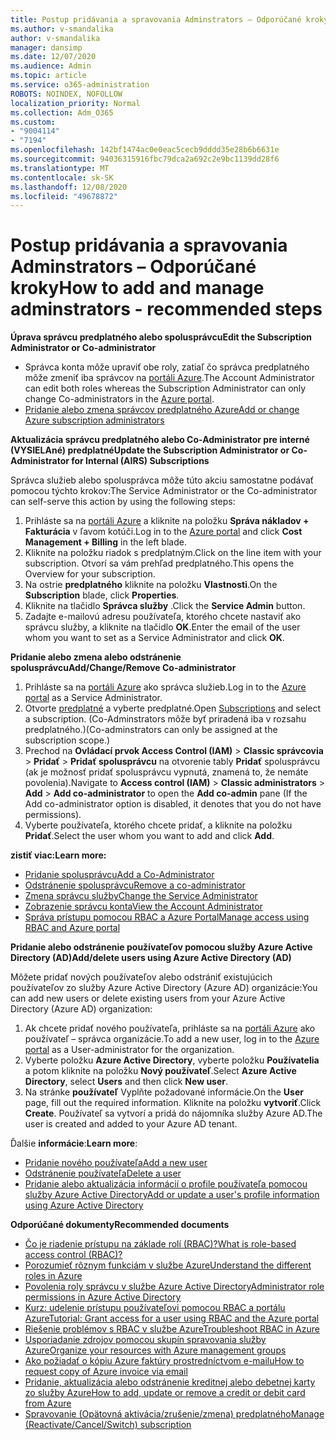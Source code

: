 ```yaml
---
title: Postup pridávania a spravovania Adminstrators – Odporúčané kroky
ms.author: v-smandalika
author: v-smandalika
manager: dansimp
ms.date: 12/07/2020
ms.audience: Admin
ms.topic: article
ms.service: o365-administration
ROBOTS: NOINDEX, NOFOLLOW
localization_priority: Normal
ms.collection: Adm_O365
ms.custom:
- "9004114"
- "7194"
ms.openlocfilehash: 142bf1474ac0e0eac5cecb9dddd35e28b6b6631e
ms.sourcegitcommit: 94036315916fbc79dca2a692c2e9bc1139dd28f6
ms.translationtype: MT
ms.contentlocale: sk-SK
ms.lasthandoff: 12/08/2020
ms.locfileid: "49678872"
---
```

# <a name="how-to-add-and-manage-adminstrators---recommended-steps"></a><span data-ttu-id="9bd02-102">Postup pridávania a spravovania Adminstrators – Odporúčané kroky</span><span class="sxs-lookup"><span data-stu-id="9bd02-102">How to add and manage adminstrators - recommended steps</span></span>

<span data-ttu-id="9bd02-103">**Úprava správcu predplatného alebo spolusprávcu**</span><span class="sxs-lookup"><span data-stu-id="9bd02-103">**Edit the Subscription Administrator or Co-administrator**</span></span>

- <span data-ttu-id="9bd02-104">Správca konta môže upraviť obe roly, zatiaľ čo správca predplatného môže zmeniť iba správcov na [portáli Azure](https://ms.portal.azure.com/#home).</span><span class="sxs-lookup"><span data-stu-id="9bd02-104">The Account Administrator can edit both roles whereas the Subscription Administrator can only change Co-administrators in the [Azure portal](https://ms.portal.azure.com/#home).</span></span>
- [<span data-ttu-id="9bd02-105">Pridanie alebo zmena správcov predplatného Azure</span><span class="sxs-lookup"><span data-stu-id="9bd02-105">Add or change Azure subscription administrators</span></span>](https://docs.microsoft.com/azure/cost-management-billing/manage/add-change-subscription-administrator)

<span data-ttu-id="9bd02-106">**Aktualizácia správcu predplatného alebo Co-Administrator pre interné (VYSIELAné) predplatné**</span><span class="sxs-lookup"><span data-stu-id="9bd02-106">**Update the Subscription Administrator or Co-Administrator for Internal (AIRS) Subscriptions**</span></span>

<span data-ttu-id="9bd02-107">Správca služieb alebo spolusprávca môže túto akciu samostatne podávať pomocou týchto krokov:</span><span class="sxs-lookup"><span data-stu-id="9bd02-107">The Service Administrator or the Co-administrator can self-serve this action by using the following steps:</span></span>

1. <span data-ttu-id="9bd02-108">Prihláste sa na [portáli Azure](https://ms.portal.azure.com/#home) a kliknite na položku **Správa nákladov + Fakturácia** v ľavom kotúči.</span><span class="sxs-lookup"><span data-stu-id="9bd02-108">Log in to the [Azure portal](https://ms.portal.azure.com/#home) and click **Cost Management + Billing** in the left blade.</span></span>
2. <span data-ttu-id="9bd02-109">Kliknite na položku riadok s predplatným.</span><span class="sxs-lookup"><span data-stu-id="9bd02-109">Click on the line item with your subscription.</span></span> <span data-ttu-id="9bd02-110">Otvorí sa vám prehľad predplatného.</span><span class="sxs-lookup"><span data-stu-id="9bd02-110">This opens the Overview for your subscription.</span></span>
3. <span data-ttu-id="9bd02-111">Na ostrie **predplatného** kliknite na položku **Vlastnosti**.</span><span class="sxs-lookup"><span data-stu-id="9bd02-111">On the **Subscription** blade, click **Properties**.</span></span> 
4. <span data-ttu-id="9bd02-112">Kliknite na tlačidlo **Správca služby** .</span><span class="sxs-lookup"><span data-stu-id="9bd02-112">Click the **Service Admin** button.</span></span>
5. <span data-ttu-id="9bd02-113">Zadajte e-mailovú adresu používateľa, ktorého chcete nastaviť ako správcu služby, a kliknite na tlačidlo **OK**.</span><span class="sxs-lookup"><span data-stu-id="9bd02-113">Enter the email of the user whom you want to set as a Service Administrator and click **OK**.</span></span>

<span data-ttu-id="9bd02-114">**Pridanie alebo zmena alebo odstránenie spolusprávcu**</span><span class="sxs-lookup"><span data-stu-id="9bd02-114">**Add/Change/Remove Co-administrator**</span></span>

1. <span data-ttu-id="9bd02-115">Prihláste sa na [portáli Azure](https://ms.portal.azure.com/#home) ako správca služieb.</span><span class="sxs-lookup"><span data-stu-id="9bd02-115">Log in to the [Azure portal](https://ms.portal.azure.com/#home) as a Service Administrator.</span></span>
2. <span data-ttu-id="9bd02-116">Otvorte [predplatné](https://ms.portal.azure.com/#blade/Microsoft_Azure_Billing/SubscriptionsBlade) a vyberte predplatné.</span><span class="sxs-lookup"><span data-stu-id="9bd02-116">Open [Subscriptions](https://ms.portal.azure.com/#blade/Microsoft_Azure_Billing/SubscriptionsBlade) and select a subscription.</span></span> <span data-ttu-id="9bd02-117">(Co-Adminstrators môže byť priradená iba v rozsahu predplatného.)</span><span class="sxs-lookup"><span data-stu-id="9bd02-117">(Co-adminstrators can only be assigned at the subscription scope.)</span></span>
3. <span data-ttu-id="9bd02-118">Prechod na **Ovládací prvok Access Control (IAM)**  >  **Classic správcovia**  >  **Pridať**  >  **Pridať spolusprávcu** na otvorenie tably **Pridať** spolusprávcu (ak je možnosť pridať spolusprávcu vypnutá, znamená to, že nemáte povolenia).</span><span class="sxs-lookup"><span data-stu-id="9bd02-118">Navigate to **Access control (IAM)** > **Classic administrators** > **Add** > **Add co-administrator** to open the **Add co-admin** pane (If the Add co-administrator option is disabled, it denotes that you do not have permissions).</span></span>
4. <span data-ttu-id="9bd02-119">Vyberte používateľa, ktorého chcete pridať, a kliknite na položku **Pridať**.</span><span class="sxs-lookup"><span data-stu-id="9bd02-119">Select the user whom you want to add and click **Add**.</span></span>

<span data-ttu-id="9bd02-120">**zistiť viac:**</span><span class="sxs-lookup"><span data-stu-id="9bd02-120">**Learn more:**</span></span>
- [<span data-ttu-id="9bd02-121">Pridanie spolusprávcu</span><span class="sxs-lookup"><span data-stu-id="9bd02-121">Add a Co-Administrator</span></span>](https://docs.microsoft.com/azure/role-based-access-control/classic-administrators)
- [<span data-ttu-id="9bd02-122">Odstránenie spolusprávcu</span><span class="sxs-lookup"><span data-stu-id="9bd02-122">Remove a co-administrator</span></span>](https://docs.microsoft.com/azure/role-based-access-control/classic-administrators)
- [<span data-ttu-id="9bd02-123">Zmena správcu služby</span><span class="sxs-lookup"><span data-stu-id="9bd02-123">Change the Service Administrator</span></span>](https://docs.microsoft.com/azure/role-based-access-control/classic-administrators)
- [<span data-ttu-id="9bd02-124">Zobrazenie správcu konta</span><span class="sxs-lookup"><span data-stu-id="9bd02-124">View the Account Administrator</span></span>](https://docs.microsoft.com/azure/role-based-access-control/classic-administrators)
- [<span data-ttu-id="9bd02-125">Správa prístupu pomocou RBAC a Azure Portal</span><span class="sxs-lookup"><span data-stu-id="9bd02-125">Manage access using RBAC and Azure portal</span></span>](https://docs.microsoft.com/azure/role-based-access-control/role-assignments-portal)

<span data-ttu-id="9bd02-126">**Pridanie alebo odstránenie používateľov pomocou služby Azure Active Directory (AD)**</span><span class="sxs-lookup"><span data-stu-id="9bd02-126">**Add/delete users using Azure Active Directory (AD)**</span></span>

<span data-ttu-id="9bd02-127">Môžete pridať nových používateľov alebo odstrániť existujúcich používateľov zo služby Azure Active Directory (Azure AD) organizácie:</span><span class="sxs-lookup"><span data-stu-id="9bd02-127">You can add new users or delete existing users from your Azure Active Directory (Azure AD) organization:</span></span>

1. <span data-ttu-id="9bd02-128">Ak chcete pridať nového používateľa, prihláste sa na [portáli Azure](https://ms.portal.azure.com/#home) ako používateľ – správca organizácie.</span><span class="sxs-lookup"><span data-stu-id="9bd02-128">To add a new user, log in to the [Azure portal](https://ms.portal.azure.com/#home) as a User-administrator for the organization.</span></span>
2. <span data-ttu-id="9bd02-129">Vyberte položku **Azure Active Directory**, vyberte položku **Používatelia** a potom kliknite na položku **Nový používateľ**.</span><span class="sxs-lookup"><span data-stu-id="9bd02-129">Select **Azure Active Directory**, select **Users** and then click **New user**.</span></span>
3. <span data-ttu-id="9bd02-130">Na stránke **používateľ** Vyplňte požadované informácie.</span><span class="sxs-lookup"><span data-stu-id="9bd02-130">On the **User** page, fill out the required information.</span></span> <span data-ttu-id="9bd02-131">Kliknite na položku **vytvoriť**.</span><span class="sxs-lookup"><span data-stu-id="9bd02-131">Click **Create**.</span></span> <span data-ttu-id="9bd02-132">Používateľ sa vytvorí a pridá do nájomníka služby Azure AD.</span><span class="sxs-lookup"><span data-stu-id="9bd02-132">The user is created and added to your Azure AD tenant.</span></span>

<span data-ttu-id="9bd02-133">Ďalšie **informácie**:</span><span class="sxs-lookup"><span data-stu-id="9bd02-133">**Learn more**:</span></span>

- [<span data-ttu-id="9bd02-134">Pridanie nového používateľa</span><span class="sxs-lookup"><span data-stu-id="9bd02-134">Add a new user</span></span>](https://docs.microsoft.com/azure/active-directory/fundamentals/add-users-azure-active-directory)
- [<span data-ttu-id="9bd02-135">Odstránenie používateľa</span><span class="sxs-lookup"><span data-stu-id="9bd02-135">Delete a user</span></span>](https://docs.microsoft.com/azure/active-directory/fundamentals/add-users-azure-active-directory)
- [<span data-ttu-id="9bd02-136">Pridanie alebo aktualizácia informácií o profile používateľa pomocou služby Azure Active Directory</span><span class="sxs-lookup"><span data-stu-id="9bd02-136">Add or update a user's profile information using Azure Active Directory</span></span>](https://docs.microsoft.com/azure/active-directory/fundamentals/active-directory-users-profile-azure-portal)

<span data-ttu-id="9bd02-137">**Odporúčané dokumenty**</span><span class="sxs-lookup"><span data-stu-id="9bd02-137">**Recommended documents**</span></span>

- [<span data-ttu-id="9bd02-138">Čo je riadenie prístupu na základe rolí (RBAC)?</span><span class="sxs-lookup"><span data-stu-id="9bd02-138">What is role-based access control (RBAC)?</span></span>](https://docs.microsoft.com/azure/role-based-access-control/overview)
- [<span data-ttu-id="9bd02-139">Porozumieť rôznym funkciám v službe Azure</span><span class="sxs-lookup"><span data-stu-id="9bd02-139">Understand the different roles in Azure</span></span>](https://docs.microsoft.com/azure/role-based-access-control/rbac-and-directory-admin-roles)
- [<span data-ttu-id="9bd02-140">Povolenia roly správcu v službe Azure Active Directory</span><span class="sxs-lookup"><span data-stu-id="9bd02-140">Administrator role permissions in Azure Active Directory</span></span>](https://docs.microsoft.com/azure/active-directory/roles/permissions-reference)
- [<span data-ttu-id="9bd02-141">Kurz: udelenie prístupu používateľovi pomocou RBAC a portálu Azure</span><span class="sxs-lookup"><span data-stu-id="9bd02-141">Tutorial: Grant access for a user using RBAC and the Azure portal</span></span>](https://docs.microsoft.com/azure/role-based-access-control/quickstart-assign-role-user-portal)
- [<span data-ttu-id="9bd02-142">Riešenie problémov s RBAC v službe Azure</span><span class="sxs-lookup"><span data-stu-id="9bd02-142">Troubleshoot RBAC in Azure</span></span>](https://docs.microsoft.com/azure/role-based-access-control/troubleshooting)
- [<span data-ttu-id="9bd02-143">Usporiadanie zdrojov pomocou skupín spravovania služby Azure</span><span class="sxs-lookup"><span data-stu-id="9bd02-143">Organize your resources with Azure management groups</span></span>](https://docs.microsoft.com/azure/governance/management-groups/overview)
- [<span data-ttu-id="9bd02-144">Ako požiadať o kópiu Azure faktúry prostredníctvom e-mailu</span><span class="sxs-lookup"><span data-stu-id="9bd02-144">How to request copy of Azure invoice via email</span></span>](https://azure.microsoft.com/en-us/blog/azure-email-invoices/)
- [<span data-ttu-id="9bd02-145">Pridanie, aktualizácia alebo odstránenie kreditnej alebo debetnej karty zo služby Azure</span><span class="sxs-lookup"><span data-stu-id="9bd02-145">How to add, update or remove a credit or debit card from Azure</span></span>](https://docs.microsoft.com/azure/cost-management-billing/manage/change-credit-card)
- [<span data-ttu-id="9bd02-146">Spravovanie (Opätovná aktivácia/zrušenie/zmena) predplatného</span><span class="sxs-lookup"><span data-stu-id="9bd02-146">Manage (Reactivate/Cancel/Switch) subscription</span></span>](https://docs.microsoft.com/azure/cost-management-billing/manage/subscription-disabled)



